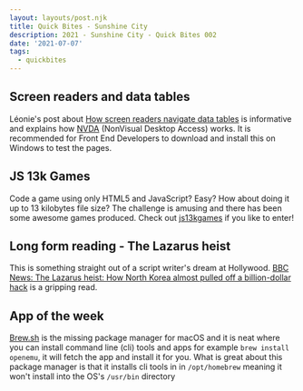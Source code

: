 ```yaml
---
layout: layouts/post.njk
title: Quick Bites - Sunshine City
description: 2021 - Sunshine City - Quick Bites 002
date: '2021-07-07'
tags:
  - quickbites
---
```


## Screen readers and data tables

Léonie's post about [How screen readers navigate data tables](https://tink.uk/how-screen-readers-navigate-data-tables/) is informative and explains how [NVDA](https://www.nvaccess.org/) (NonVisual Desktop Access) works. It is recommended for Front End Developers to download and install this on Windows to test the pages.

## JS 13k Games

Code a game using only HTML5 and JavaScript? Easy? How about doing it up to 13 kilobytes file size? The challenge is amusing and there has been some awesome games produced. Check out [js13kgames](https://js13kgames.com/) if you like to enter!

## Long form reading - The Lazarus heist

This is something straight out of a script writer's dream at Hollywood. [BBC News: The Lazarus heist: How North Korea almost pulled off a billion-dollar hack](https://www.bbc.co.uk/news/stories-57520169) is a gripping read.

## App of the week

[Brew.sh](https://brew.sh) is the missing package manager for macOS and it is neat where you can install command line (cli) tools and apps for example ```brew install openemu```, it will fetch the app and install it for you. What is great about this package manager is that it installs cli tools in in ```/opt/homebrew``` meaning it won't install into the OS's ```/usr/bin``` directory